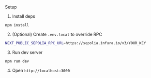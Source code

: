Setup
1. Install deps
```bash
npm install
```
2. (Optional) Create `.env.local` to override RPC
```bash
NEXT_PUBLIC_SEPOLIA_RPC_URL=https://sepolia.infura.io/v3/YOUR_KEY
```
3. Run dev server
```bash
npm run dev
```
4. Open
`http://localhost:3000`
